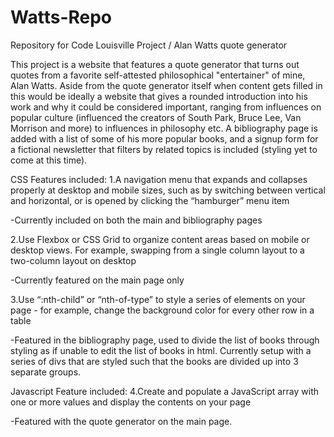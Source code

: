 # Watts-Repo
Repository for Code Louisville Project / Alan Watts quote generator

This project is a website that features a quote generator that turns out quotes from a favorite self-attested philosophical "entertainer" of mine, Alan Watts.
Aside from the quote generator itself when content gets filled in this would be ideally a website that gives a rounded introduction into his work and why it could be considered
important, ranging from influences on popular culture (influenced the creators of South Park, Bruce Lee, Van Morrison and more) to influences in philosophy etc. A bibliography page
is added with a list of some of his more popular books, and a signup form for a fictional newsletter that filters by related topics is included (styling yet to come at this time).

CSS Features included:
1.A navigation menu that expands and collapses properly at desktop and mobile sizes, such as by switching between vertical and horizontal, or is opened by clicking the “hamburger” menu item
 
 -Currently included on both the main and bibliography pages
  
2.Use Flexbox or CSS Grid to organize content areas based on mobile or desktop views. For example, swapping from a single column layout to a two-column layout on desktop
 
 -Currently featured on the main page only
  
3.Use “:nth-child” or “nth-of-type” to style a series of elements on your page - for example, change the background color for every other row in a table 
  
  -Featured in the bibliography page, used to divide the list of books through styling as if unable to edit the list of books in html. Currently setup with a series of divs that
  are styled such that the books are divided up into 3 separate groups.
 
Javascript Feature included:
4.Create and populate a JavaScript array with one or more values and display the contents on your page
  
  -Featured with the quote generator on the main page.
  
  

